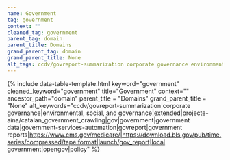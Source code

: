 ```yaml
---
name: Government
tag: government
context: ""
cleaned_tag: government
parent_tag: domain
parent_title: Domains
grand_parent_tag: domain
grand_parent_title: None
alt_tags: ccdv/govreport-summarization corporate governance environmental, social, and governance extended|projecte-aina/catalan_government_crawling gov government government data government-services-automation govreport government reports https://www.cms.gov/medicare/ https://download.bls.gov/pub/time.series/compressed/tape.format launch/gov_report local government opengov policy
---
```


{% include data-table-template.html 
  keyword="government" 
  cleaned_keyword="government" 
  title="Government"
  context=""
  ancestor_path="domain" 
  parent_title = "Domains"
  grand_parent_title = "None"
  alt_keywords="ccdv/govreport-summarization|corporate governance|environmental, social, and governance|extended|projecte-aina/catalan_government_crawling|gov|government|government data|government-services-automation|govreport|government reports|https://www.cms.gov/medicare/|https://download.bls.gov/pub/time.series/compressed/tape.format|launch/gov_report|local government|opengov|policy"
%}

